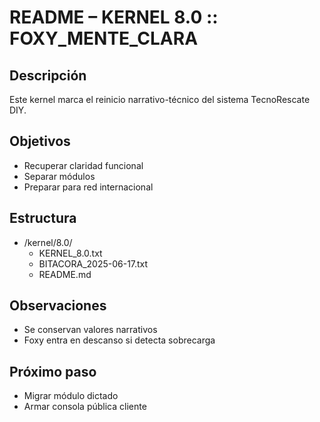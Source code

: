 # README – KERNEL 8.0 :: FOXY_MENTE_CLARA

## Descripción
Este kernel marca el reinicio narrativo-técnico del sistema TecnoRescate DIY.

## Objetivos
- Recuperar claridad funcional
- Separar módulos
- Preparar para red internacional

## Estructura
- /kernel/8.0/
  - KERNEL_8.0.txt
  - BITACORA_2025-06-17.txt
  - README.md

## Observaciones
- Se conservan valores narrativos
- Foxy entra en descanso si detecta sobrecarga

## Próximo paso
- Migrar módulo dictado
- Armar consola pública cliente
